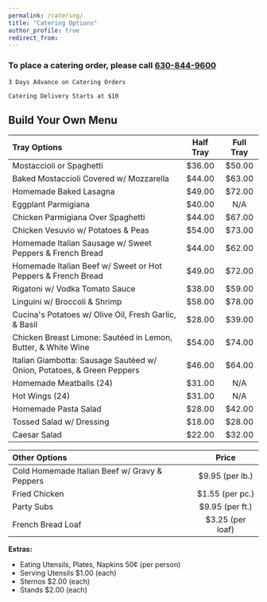 ```yaml
---
permalink: /catering/
title: "Catering Options"
author_profile: true
redirect_from: 
---
```



### To place a catering order, please call [630-844-9600](tel:16308449600)

`3 Days Advance on Catering Orders`

`Catering Delivery Starts at $10`

## Build Your Own Menu

| Tray Options | Half Tray | Full Tray |
|:------------------------------------------------------------------------|:------:|:------:|
| Mostaccioli or Spaghetti                                                | $36.00 | $50.00 |
| Baked Mostaccioli Covered w/ Mozzarella                                 | $44.00 | $63.00 |
| Homemade Baked Lasagna                                                  | $49.00 | $72.00 |
| Eggplant Parmigiana                                                     | $40.00 | N/A    |
| Chicken Parmigiana Over Spaghetti                                       | $44.00 | $67.00 |
| Chicken Vesuvio w/ Potatoes & Peas                                      | $54.00 | $73.00 |
| Homemade Italian Sausage w/ Sweet Peppers & French Bread                | $44.00 | $62.00 |
| Homemade Italian Beef w/ Sweet or Hot Peppers & French Bread            | $49.00 | $72.00 |
| Rigatoni w/ Vodka Tomato Sauce                                          | $38.00 | $59.00 |
| Linguini w/ Broccoli & Shrimp                                           | $58.00 | $78.00 |
| Cucina's Potatoes w/ Olive Oil, Fresh Garlic, & Basil                   | $28.00 | $39.00 |
| Chicken Breast Limone: Sautéed in Lemon, Butter, & White Wine           | $54.00 | $74.00 |
| Italian Giambotta: Sausage Sautéed w/ Onion, Potatoes, & Green Peppers  | $46.00 | $64.00 |
| Homemade Meatballs (24)                                                 | $31.00 | N/A    |
| Hot Wings (24)                                                          | $31.00 | N/A    |
| Homemade Pasta Salad                                                    | $28.00 | $42.00 |
| Tossed Salad w/ Dressing                                                | $18.00 | $28.00 |
| Caesar Salad                                                            | $22.00 | $32.00 |


| Other Options | Price |
|:------------------------------------------------|:-----------------:|
| Cold Homemade Italian Beef w/ Gravy & Peppers   | $9.95 (per lb.)   |
| Fried Chicken                                   | $1.55 (per pc.)   |
| Party Subs                                      | $9.95 (per ft.)   |
| French Bread Loaf                               | $3.25 (per loaf)  | 


**Extras:**
* Eating Utensils, Plates, Napkins 50¢ (per person)
* Serving Utensils $1.00 (each)
* Sternos $2.00 (each)
* Stands $2.00 (each)

